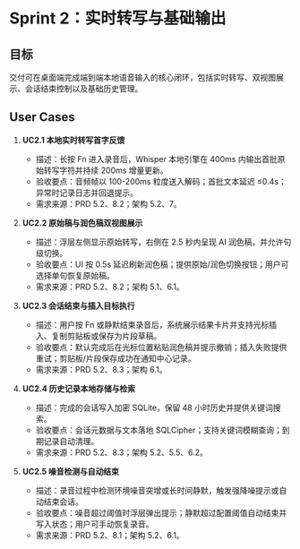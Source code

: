# Sprint 2：实时转写与基础输出

## 目标
交付可在桌面端完成端到端本地语音输入的核心闭环，包括实时转写、双视图展示、会话结束控制以及基础历史管理。

## User Cases

1. **UC2.1 本地实时转写首字反馈**  
   - 描述：长按 Fn 进入录音后，Whisper 本地引擎在 400ms 内输出首批原始转写字符并持续 200ms 增量更新。  
   - 验收要点：音频帧以 100-200ms 粒度送入解码；首批文本延迟 ≤0.4s；异常时记录日志并回退提示。  
   - 需求来源：PRD 5.2、8.2；架构 5.2、7。

2. **UC2.2 原始稿与润色稿双视图展示**  
   - 描述：浮层左侧显示原始转写，右侧在 2.5 秒内呈现 AI 润色稿，并允许句级切换。  
   - 验收要点：UI 按 0.5s 延迟刷新润色稿；提供原始/润色切换按钮；用户可选择单句恢复原始稿。  
   - 需求来源：PRD 5.2、8.2；架构 5.1、6.1。

3. **UC2.3 会话结束与插入目标执行**  
   - 描述：用户按 Fn 或静默结束录音后，系统展示结果卡片并支持光标插入、复制剪贴板或保存为片段草稿。  
   - 验收要点：默认完成后在光标位置粘贴润色稿并提示撤销；插入失败提供重试；剪贴板/片段保存成功在通知中心记录。  
   - 需求来源：PRD 5.2、8.3；架构 6.1。

4. **UC2.4 历史记录本地存储与检索**  
   - 描述：完成的会话写入加密 SQLite，保留 48 小时历史并提供关键词搜索。  
   - 验收要点：会话元数据与文本落地 SQLCipher；支持关键词模糊查询；到期记录自动清理。  
   - 需求来源：PRD 5.2、8.3；架构 5.2、5.5、6.2。

5. **UC2.5 噪音检测与自动结束**  
   - 描述：录音过程中检测环境噪音突增或长时间静默，触发强降噪提示或自动结束会话。  
   - 验收要点：噪音超过阈值时浮层弹出提示；静默超过配置阈值自动结束并写入状态；用户可手动恢复录音。  
   - 需求来源：PRD 5.2、8.1；架构 5.2、6.1。
